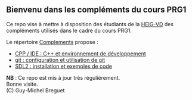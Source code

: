 ## Bienvenu dans les compléments du cours PRG1

Ce repo vise à mettre à disposition des étudiants de la [HEIG-VD](https://heig-vd.ch) des compléments utilisés dans le cadre du cours PRG1.

Le répertoire [Complements](https://github.com/gmbreguet/PRG1_DEMO/tree/main/Complements) propose :
   - [CPP / IDE : C++ et environnement de développement](https://github.com/gmbreguet/PRG1_DEMO/tree/main/Complements/Cpp%20-%20IDE)
   - [git : configuration et utilisation de git](https://github.com/gmbreguet/PRG1_DEMO/tree/main/Complements/Git)
   - [SDL2 : installation et exemples de code](https://github.com/gmbreguet/PRG1_DEMO/tree/main/Complements/SDL2)

**NB** : Ce repo est mis à jour très régulièrement.</br>
Bonne visite.</br>
(C) Guy-Michel Breguet
